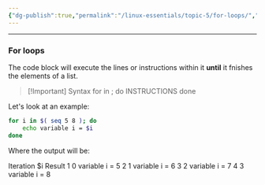 ```yaml
---
{"dg-publish":true,"permalink":"/linux-essentials/topic-5/for-loops/","noteIcon":"1"}
---
```



---
### For loops

The code block will execute the lines or instructions within it **until** it fnishes the elements of a list.

> [!Important] Syntax
> for <VARIABLE> in <LIST>; do
>       INSTRUCTIONS
> done

Let's look at an example:
```bash
for i in $( seq 5 8 ); do
    echo variable i = $i
done
```

Where the output will be:

Iteration   $i      Result
1            0    variable i = 5
2            1    variable i = 6
3            2    variable i = 7
4            3    variable i = 8
